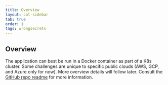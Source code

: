 ```yaml
---
title: Overview
layout: col-sidebar
tab: true
order: 1
tags: wrongsecrets
---
```


## Overview

The application can best be run in a Docker container as part of a K8s cluster. Some challenges are unique to specific public clouds (AWS, GCP, and Azure only for now). More overview details will follow later. Consult the [GitHub repo readme](https://github.com/commjoen/wrongsecrets) for more information.
